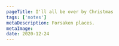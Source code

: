 ```yaml
---
pageTitle: I'll all be over by Christmas
tags: ['notes']
metaDescription: Forsaken places.
metaImage: 
date: 2020-12-24
---
```

